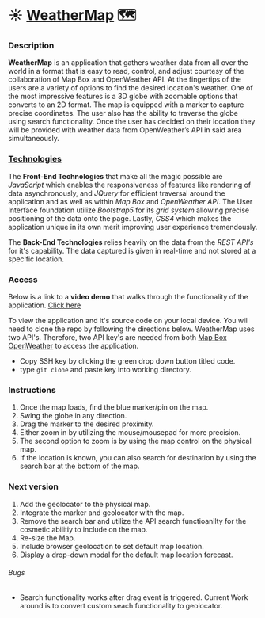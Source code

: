 # :sunny: [WeatherMap](#3f87a6) :world_map: 

### Description

**WeatherMap** is an application that gathers weather data from all over the world in a format that is easy to read, control, and adjust courtesy of the collaboration of Map Box and OpenWeather API. At the fingertips of the users are a variety of options to find the desired location's weather. One of the most impressive features is a 3D globe with zoomable options that converts  to an 2D format. The map is equipped with a marker to capture precise coordinates. The user also has the ability to traverse the globe using search functionality. Once the user has decided on their location they will be provided with weather data from OpenWeather’s API in said area simultaneously.

### [Technologies](#f69d3c)
The **Front-End Technologies** that make all the magic  possible are *JavaScript* which enables the responsiveness of features like rendering of data asynchronously, and *JQuery* for efficient traversal around the application and as well as within *Map Box* and *OpenWeather API*. The User Interface foundation utilize *Bootstrap5* for its *grid system* allowing precise positioning of the data onto the page. Lastly, *CSS4* which makes the application unique in its own merit improving user experience tremendously.

The **Back-End Technologies** relies heavily on the data from the *REST API's* for it's capability. The data captured is given in real-time and not stored at a specific location.

### Access
Below is a link to a **video demo** that walks through the functionality of the application.
[Click here]()

To view the application and it's source code on your local device. You will need to clone the repo by following the directions below. WeatherMap uses two API's. Therefore, two API key's are needed from both [Map Box](https://docs.mapbox.com/help/getting-started/access-tokens/) [OpenWeather](https://openweathermap.org/appid) to access the application.
- Copy SSH key by clicking the green drop down button titled code.
- type ```git clone``` and paste key into working directory.

### Instructions
1. Once the map loads, find the blue marker/pin on the map.
2. Swing the globe in any direction.
3. Drag the marker to the desired proximity.
4. Either zoom in by utilizing the mouse/mousepad for more precision. 
5. The second option to zoom is by using the map control on the physical map.
6. If the location is known, you can also search for destination by using the search bar at the bottom of the map.

### Next version
1. Add the geolocator to the physical map. 
2. Integrate the marker and geolocator with the map.
3. Remove the search bar and utilize the API search functioanilty for the cosmetic abilitiy to include on the map.
4. Re-size the Map. 
5. Include browser geolocation to set default map location.
6. Display a drop-down modal for the default map location forecast.

###### Bugs
- Search functionality works after drag event is triggered. Current Work around is to convert custom seach functionality to geolocator.




